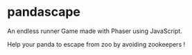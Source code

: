 # pandascape
An endless runner Game made with Phaser using JavaScript.

Help your panda to escape from zoo by avoiding zookeepers !
